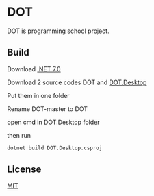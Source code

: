 # DOT

DOT is programming school project.

## Build


Download [.NET 7.0](https://dotnet.microsoft.com/en-us/download/dotnet/7.0)

Download 2 source codes DOT and [DOT.Desktop](https://github.com/D3MY-1/DOT.Desktop)

Put them in one folder

Rename DOT-master to DOT

open cmd in DOT.Desktop folder

then run
```bash
dotnet build DOT.Desktop.csproj
```




## License

[MIT](https://choosealicense.com/licenses/mit/)
